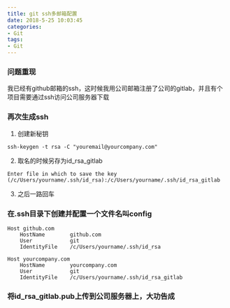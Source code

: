 ```yaml
---
title: git ssh多邮箱配置
date: 2018-5-25 10:03:45
categories:
- Git
tags:
- Git
---
```


### 问题重现

我已经有github邮箱的ssh，这时候我用公司邮箱注册了公司的gitlab，并且有个项目需要通过ssh访问公司服务器下载

<!-- more -->

### 再次生成ssh

1. 创建新秘钥

  `ssh-keygen -t rsa -C "youremail@yourcompany.com"`

2. 取名的时候另存为id_rsa_gitlab

  `Enter file in which to save the key (/c/Users/yourname/.ssh/id_rsa):/c/Users/yourname/.ssh/id_rsa_gitlab`

3. 之后一路回车

### 在.ssh目录下创建并配置一个文件名叫config

```
Host github.com
    HostName        github.com
    User            git
    IdentityFile    /c/Users/yourname/.ssh/id_rsa

Host yourcompany.com
    HostName        yourcompany.com
    User            git
    IdentityFile    /c/Users/yourname/.ssh/id_rsa_gitlab

```

### 将id_rsa_gitlab.pub上传到公司服务器上，大功告成
